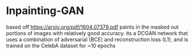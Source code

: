 # Inpainting-GAN
based off https://arxiv.org/pdf/1604.07379.pdf
paints in the masked out portions of images with relatively good accuracy. its a DCGAN network that uses a combination of adversarial (BCE) and reconstruction loss (L1), and is trained on the CelebA dataset for ~10 epochs
